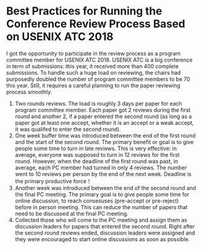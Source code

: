 # Best Practices for Running the Conference Review Process Based on USENIX ATC 2018


I got the opportunity to participate in the review process as a program committee member for USENIX ATC 2018. USENIX ATC is a big conference in term of submissions: this year, it received more than 400 complete submissions.
To handle such a huge load on reviewing, the chairs had purposedly doubled the number of program committee members to be 70 this year. Still, it requires a careful planning to run the paper reviewing process smoothly. 

1. Two rounds reviews. The load is roughly 3 days per paper for each program committee member. Each paper got 2 reviews during the first round and another 2, if a paper entered the second round (as long as a paper got at least one accept, whether it is an accept or a weak accept, it was qualifed to enter the second round).  
2. One week buffer time was introduced between the end of the first round and the start of the second round. The primary benefit or goal is to give people some time to turn in late reviews. This is very effective: in average, everyone was supposed to turn in 12 reviews for the first round. However, when the deadline of the first round was past, in average, each PC member had turned in only 4 reviews. The number went to 10 reviews per person by the end of the next week. Deadline is the primary productive force！
3. Another week was introduced between the end of the second round and the final PC meeting. The primary goal is to give people some time for online discussion, to reach consesuses (pre-accept or pre-reject) before in person meeting. This can reduce the number of papers that need to be discussed at the final PC meeting. 
4. Collected those who will come to the PC meeting and assign them as discussion leaders for papers that entered the second round. Right after the second round reviews ended, discussion leaders were assigned and they were encouraged to start online discussions as soon as possible. 

